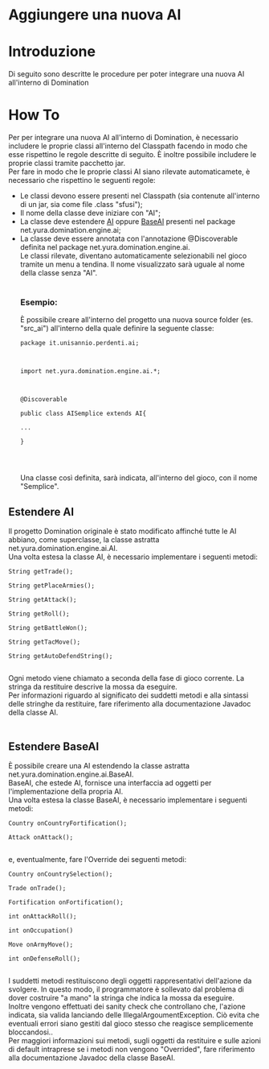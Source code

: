 # Aggiungere una nuova AI #




# Introduzione #

Di seguito sono descritte le procedure per poter integrare una nuova AI all'interno di Domination


# How To #

Per per integrare una nuova AI all'interno di Domination, è necessario includere le proprie classi all'interno del Classpath facendo in modo che esse rispettino le regole descritte di seguito. È inoltre possibile includere le proprie classi tramite pacchetto jar.<br>
Per fare in modo che le proprie classi AI siano rilevate automaticamete, è necessario che rispettino le seguenti regole:<br>
<ul><li>Le classi devono essere presenti nel Classpath (sia contenute all'interno di un jar, sia come file .class "sfusi");<br>
</li><li>Il nome della classe deve iniziare con "AI";<br>
</li><li>La classe deve estendere <a href='https://code.google.com/p/unisannio-domination/wiki/AggiungereAI#Estendere_AI'>AI</a> oppure <a href='https://code.google.com/p/unisannio-domination/wiki/AggiungereAI#Estendere_BaseAI'>BaseAI</a> presenti nel package net.yura.domination.engine.ai;<br>
</li><li>La classe deve essere annotata con l'annotazione @Discoverable definita nel package net.yura.domination.engine.ai.<br>
Le classi rilevate, diventano automaticamente selezionabili nel gioco tramite un menu a tendina. Il nome visualizzato sarà uguale al nome della classe senza "AI".<br>
<br>
<h3>Esempio:</h3>
È possibile creare all'interno del progetto una nuova source folder (es. "src_ai") all'interno della quale definire la seguente classe:<br>
<pre><code>package it.unisannio.perdenti.ai;<br>
<br>
import net.yura.domination.engine.ai.*;<br>
<br>
@Discoverable<br>
public class AISemplice extends AI{<br>
...<br>
}<br>
<br>
</code></pre>
Una classe così definita, sarà indicata, all'interno del gioco, con il nome "Semplice".</li></ul>

<h2>Estendere AI</h2>
Il progetto Domination originale è stato modificato affinché tutte le AI abbiano, come superclasse, la classe astratta net.yura.domination.engine.ai.AI.<br>
Una volta estesa la classe AI, è necessario implementare i seguenti metodi:<br>
<pre><code>String getTrade();<br>
String getPlaceArmies();<br>
String getAttack();<br>
String getRoll();<br>
String getBattleWon();<br>
String getTacMove();<br>
String getAutoDefendString();<br>
</code></pre>
Ogni metodo viene chiamato a seconda della fase di gioco corrente. La stringa da restituire descrive la mossa da eseguire.<br>
Per informazioni riguardo al significato dei suddetti metodi e alla sintassi delle stringhe da restituire, fare riferimento alla documentazione Javadoc della classe AI.<br>
<br>
<h2>Estendere BaseAI</h2>
È possibile creare una AI estendendo la classe astratta net.yura.domination.engine.ai.BaseAI.<br>
BaseAI, che estede AI, fornisce una interfaccia ad oggetti per l'implementazione della propria AI.<br>
Una volta estesa la classe BaseAI, è necessario implementare i seguenti metodi:<br>
<pre><code>Country onCountryFortification();<br>
Attack onAttack();<br>
</code></pre>
e, eventualmente, fare l'Override dei seguenti metodi:<br>
<pre><code>Country onCountrySelection();<br>
Trade onTrade();<br>
Fortification onFortification();<br>
int onAttackRoll();<br>
int onOccupation()<br>
Move onArmyMove();<br>
int onDefenseRoll();<br>
</code></pre>
I suddetti metodi restituiscono degli oggetti rappresentativi dell'azione da svolgere. In questo modo, il programmatore è sollevato dal problema di dover costruire "a mano" la stringa che indica la mossa da eseguire.<br>
Inoltre vengono effettuati dei sanity check che controllano che, l'azione indicata, sia valida lanciando delle IllegalArgoumentException. Ciò evita che eventuali errori siano gestiti dal gioco stesso che reagisce semplicemente bloccandosi..<br>
Per maggiori informazioni sui metodi, sugli oggetti da restituire e sulle azioni di default intraprese se i metodi non vengono "Overrided", fare riferimento alla documentazione Javadoc della classe BaseAI.
